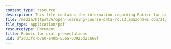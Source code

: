 ```yaml
---
content_type: resource
description: This file contains the information regarding Rubric for oral presentations.
file: /media/https%3A/open-learning-course-data-rc.s3.amazonaws.com/21g-711-advanced-spanish-conversation-and-composition-spring-2014/df2d33fcb7a0e40b56ba63923d2c668f_MIT21G_711S14_Oral_pres.pdf
file_type: application/pdf
resourcetype: Document
title: Rubric for oral presentations
uid: df2d33fc-b7a0-e40b-56ba-63923d2c668f
---
```


